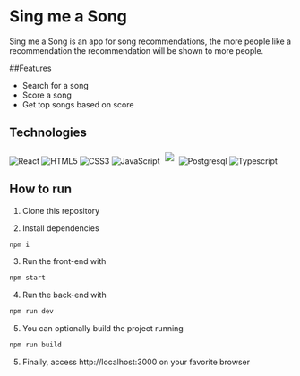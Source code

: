 # Sing me a Song

Sing me a Song is an app for song recommendations, the more people like a recommendation the recommendation will be shown to more people. 

##Features
- Search for a song
- Score a song
- Get top songs based on score

## Technologies

  ![React](https://img.shields.io/badge/react-%2320232a.svg?style=for-the-badge&logo=react&logoColor=%2361DAFB)
  ![HTML5](https://img.shields.io/badge/html5-%23E34F26.svg?style=for-the-badge&logo=html5&logoColor=white)
  ![CSS3](https://img.shields.io/badge/css3-%231572B6.svg?style=for-the-badge&logo=css3&logoColor=white)
  ![JavaScript](https://img.shields.io/badge/javascript-%23323330.svg?style=for-the-badge&logo=javascript&logoColor=%23F7DF1E)
   <img style='margin: 5px' src='https://img.shields.io/badge/Context-API-blue?style=for-the-badge&logo=appveyor'>
  ![Postgresql](https://img.shields.io/badge/PostgreSQL-316192?style=for-the-badge&logo=postgresql&logoColor=white)
  ![Typescript](https://img.shields.io/badge/TypeScript-007ACC?style=for-the-badge&logo=typescript&logoColor=white)

## How to run

1. Clone this repository

2. Install dependencies
```bash
npm i
```

3. Run the front-end with
```bash
npm start
```
4. Run the back-end with
```bash
npm run dev
```
5. You can optionally build the project running
```bash
npm run build
```
5. Finally, access http://localhost:3000 on your favorite browser


